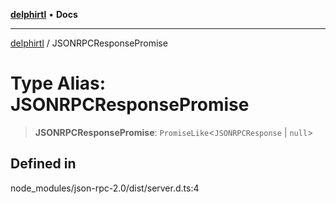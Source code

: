 [**delphirtl**](../README.md) • **Docs**

***

[delphirtl](../globals.md) / JSONRPCResponsePromise

# Type Alias: JSONRPCResponsePromise

> **JSONRPCResponsePromise**: `PromiseLike`\<`JSONRPCResponse` \| `null`\>

## Defined in

node\_modules/json-rpc-2.0/dist/server.d.ts:4
